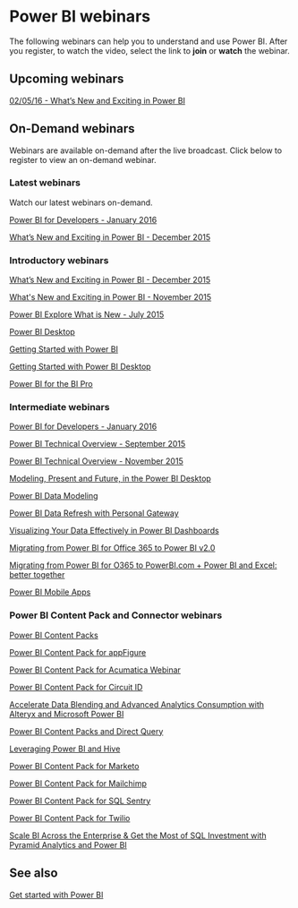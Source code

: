 ﻿<properties
   pageTitle="Power BI webinars"
   description="Power BI webinars."
   services="powerbi"
   documentationCenter=""
   authors="mihart"
   manager="mblythe"
   editor=""/>

<tags
   ms.service="powerbi"
   ms.devlang="NA"
   ms.topic="article"
   ms.tgt_pltfrm="NA"
   ms.workload="powerbi"
   ms.date="11/24/2015"
   ms.author="mihart"/>

# Power BI webinars

The following webinars can help you to understand and use Power BI. After you register, to watch the video, select the link to **join** or **watch** the webinar.

## Upcoming webinars

[02/05/16 - What’s New and Exciting in Power BI](https://info.microsoft.com/CO-PowerBI-WBNR-FY16-02Feb-04-PowerBIWhatsNew-Registration.html)

## On-Demand webinars
Webinars are available on-demand after the live broadcast.  Click below to register to view an on-demand webinar.

### Latest webinars
Watch our latest webinars on-demand.

[Power BI for Developers - January 2016](https://info.microsoft.com/CO-PowerBI-WBNR-FY16-01Jan-28-PowerBI-Developers-Registration.html)

[What’s New and Exciting in Power BI - December 2015](https://info.microsoft.com/CO-PowerBI-WBNR-FY16-17Dec15-PowerBIWhatsNew-Registration.html)

###  Introductory webinars
[What’s New and Exciting in Power BI - December 2015](https://info.microsoft.com/CO-PowerBI-WBNR-FY16-17Dec15-PowerBIWhatsNew-Registration.html)

[What's New and Exciting in Power BI - November 2015](https://info.microsoft.com/CO-PowerBI-WBNR-FY16-12Nov15-PowerBIWhatsNew-Register.html)

[Power BI Explore What is New - July 2015](https://info.microsoft.com/CO-PowerBI-WBNR-FY16-07JUL-GettingStartedwithPowerBI-2-Register.html?ls=JenUnderwood)

[Power BI Desktop](https://info.microsoft.com/CO-PowerBI-WBNR-FY16-27Aug15-DeepDiveCreatingReportswithPowerBIDesktop-Register.html)

[Getting Started with Power BI](http://w.on24.com/r.htm?e=962188&s=1&k=64B23C31A95E0389C878DA4F0B3395D8&partnerref=PBIcom)

[Getting Started with Power BI Desktop](http://w.on24.com/r.htm?e=966240&s=1&k=BF7E605ACE81A7E3E9F21024D9CAA881&partnerref=PBIcom)

[Power BI for the BI Pro](http://w.on24.com/r.htm?e=962016&s=1&k=C884EE5DDACA36C140C527A56281C23C&partnerref=PBIcom)

### Intermediate webinars
[Power BI for Developers - January 2016](https://info.microsoft.com/CO-PowerBI-WBNR-FY16-01Jan-28-PowerBI-Developers-Registration.html)

[Power BI Technical Overview - September 2015](https://info.microsoft.com/CO-PowerBI-WBNR-FY16-09Sep-16-PowerBITechnicalOverview-Register.html)

[Power BI Technical Overview - November 2015](https://info.microsoft.com/CO-PowerBI-WBNR-FY16-11Nov15-PowerBITechnicalOverview-Register.html)

[Modeling, Present and Future, in the Power BI Desktop](https://info.microsoft.com/CO-PowerBI-WBNR-FY16-10Sep15-ModelingPowerBIDesktop-Register.html)

[Power BI Data Modeling](https://info.microsoft.com/CO-PowerBI-WBNR-FY16-10Sep15-ModelingPowerBIDesktop-Register.html)

[Power BI Data Refresh with Personal Gateway](https://info.microsoft.com/CO-PowerBI-WBNR-FY16-24Sep15-RefreshPowerBIPersonalGateway-Register.html)

[Visualizing Your Data Effectively in Power BI Dashboards](https://info.microsoft.com/CO-PowerBI-WBNR-FY16-01Oct15-VisualizingDataPowerBIDashboard-Register.html)

[Migrating from Power BI for Office 365 to Power BI v2.0](https://info.microsoft.com/CO-PowerBI-WBNR-FY16-16SEp15-MigratingPowerBIOffice365toPowerBIExperience-Register.html)

[Migrating from Power BI for O365 to PowerBI.com + Power BI and Excel: better together](https://info.microsoft.com/CO-PowerBI-WBNR-FY16-15Dec15-PowerBI-Excel-Registration.html)

[Power BI Mobile Apps](https://info.microsoft.com/CO-PowerBI-WBNR-FY16-08Oct15-PowerBIMobile-Register.html)


### Power BI Content Pack and Connector webinars

[Power BI Content Packs](https://info.microsoft.com/CO-PowerBI-WBNR-FY16-17Sep15-OrganizationalContentPacks-Register.html)

[Power BI Content Pack for appFigure](https://info.microsoft.com/CO-PowerBI-WBNR-FY16-27Oct15-appFiguresPowerBIContentPack-Register.html)

[Power BI Content Pack for Acumatica Webinar](https://info.microsoft.com/CO-PowerBI-WBNR-FY16-10Dec15-AcumaticaPowerBI-Registration.html)

[Power BI Content Pack for Circuit ID](https://info.microsoft.com/CO-PowerBI-WBNR-FY16-01Dec15-PowerBICircuitID-Register.html)

[Accelerate Data Blending and Advanced Analytics Consumption with Alteryx and Microsoft Power BI](https://info.microsoft.com/CO-PowerBI-WBNR-FY16-03Nov15-AlteryxPowerBI-Register.html)

[Power BI Content Packs and Direct Query](https://info.microsoft.com/CO-PowerBI-WBNR-FY16-27Aug15-DeepDiveContentPacks-Register.html)

[Leveraging Power BI and Hive](https://info.microsoft.com/CO-PowerBI-WBNR-FY16-08Dec15-SimbaPowerBI-Registration.html)

[Power BI Content Pack for Marketo](https://info.microsoft.com/CO-PowerBI-WBNR-FY16-17Nov15-MarketoPowerBIContentPack-Register.html)

[Power BI Content Pack for Mailchimp](https://info.microsoft.com/CO-PowerBI-WBNR-FY16-18Nov15-PowerBIMailchimp-Register.html)

[Power BI Content Pack for SQL Sentry](https://info.microsoft.com/CO-PowerBI-WBNR-FY16-10Nov15-SQLSentry-Register.html)

[Power BI Content Pack for Twilio](https://info.microsoft.com/CO-PowerBI-WBNR-FY16-05Nov15-TwilioPowerBIContentPack-Register.html)

[Scale BI Across the Enterprise & Get the Most of SQL Investment with Pyramid Analytics and Power BI](https://info.microsoft.com/CO-PowerBI-WBNR-FY16-10Dec15-PyramidAnalyticsPowerBI-Registration.html)

## See also  
[Get started with Power BI](powerbi-service-get-started.md)  
